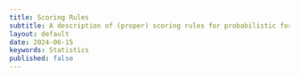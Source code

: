 ```yaml
---
title: Scoring Rules
subtitle: A description of (proper) scoring rules for probabilistic forecasting.
layout: default
date: 2024-06-15
keywords: Statistics
published: false
---
```

